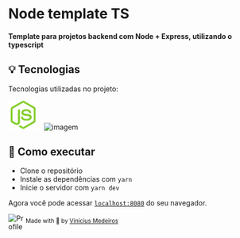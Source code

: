# Node template TS

<p align="center">
  
<h4>
  Template para projetos backend com Node + Express, utilizando o typescript
</h4>

## 💡 Tecnologias

Tecnologias utilizadas no projeto:

<img src="https://raw.githubusercontent.com/devicons/devicon/master/icons/nodejs/nodejs-original.svg" width="60"> &nbsp;
<img src="https://cdn.iconscout.com/icon/free/png-512/typescript-1174965.png" alt="imagem" width="60">
&nbsp;

## 🚀 Como executar

- Clone o repositório
- Instale as dependências com `yarn`
- Inicie o servidor com `yarn dev`

Agora você pode acessar [`localhost:8080`](http://localhost:8080) do seu
navegador.

<div>
  <img align="left" src="https://i.imgur.com/b5ORqyx.png" width=35 alt="Profile"/>
  <sub>Made with 💜 by <a href="https://github.com/vinimedeiros13">Vinícius Medeiros</a></sub>
</div>
